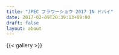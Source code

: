 ```yaml
---
title: "JPEC フラワーショウ 2017 IN ドバイ"
date: 2017-02-09T20:39:13+09:00
draft: false
layout: about
---
```

{{< gallery >}}

